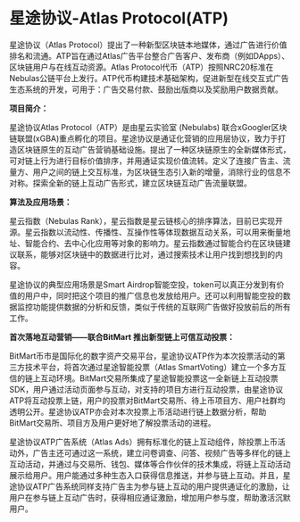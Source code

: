 # 

# 星途协议-Atlas Protocol(ATP)

星途协议（Atlas Protocol）提出了一种新型区块链本地媒体，通过广告进行价值排名和流通。ATP旨在通过Atlas广告平台整合广告客户、发布商（例如DApps）、区块链用户与在线互动资源。Atlas Protocol代币（ATP）按照NRC20标准在Nebulas公链平台上发行。ATP代币构建技术基础架构，促进新型在线交互式广告生态系统的开发，可用于：广告交易付款、鼓励出版商以及奖励用户数据贡献。

**项目简介：**

星途协议Atlas Protocol（ATP）是由星云实验室 (Nebulabs) 联合xGoogler区块链联盟(xGBA)重点孵化的项目。星途协议是通证化营销的应用层协议，致力于打造区块链原生的互动广告营销基础设施。提出了一种区块链原生的全新媒体形式，可对链上行为进行目标价值排序，并用通证实现价值流转。定义了连接广告主、流量方、用户之间的链上交互标准，为区块链生态引入新的增量，消除行业的信息不对称。探索全新的链上互动广告形式，建立区块链互动广告流量联盟。

**算法及应用场景：**

星云指数（Nebulas Rank），星云指数是星云链核心的排序算法，目前已实现开源。星云指数以流动性、传播性、互操作性等体现数据互动关系，可以用来衡量地址、智能合约、去中心化应用等对象的影响力。星云指数通过智能合约在区块链建议联系，能够对区块链中的数据进行比对，通过搜索技术让用户找到想找到的内容。

星途协议的典型应用场景是Smart Airdrop智能空投，token可以真正分发到有价值的用户中，同时把这个项目的推广信息也发放给用户。还可以利用智能空投的数据监控功能提供数据的分析和反馈，类似于传统的互联网广告做好投放前后的所有工作。

**首次落地互动营销——联合BitMart 推出新型链上可信互动投票：**

BitMart币市是国际化的数字资产交易平台，星途协议ATP作为本次投票活动的第三方技术平台，将首次通过星途智能投票（Atlas SmartVoting）建立一个多方互信的链上互动环境。BitMart交易所集成了星途智能投票这一全新链上互动投票SDK，用户通过活动页面参与互动，对支持的项目方进行互动投票，由星途协议ATP将互动投票上链，用户的投票对BitMart交易所、待上币项目方、用户社群均透明公开。星途协议ATP亦会对本次投票上币活动进行链上数据分析，帮助BitMart交易所、项目方及用户更好地了解投票活动的进程。

星途协议ATP广告系统（Atlas Ads）拥有标准化的链上互动组件，除投票上币活动外，广告主还可通过这一系统，建立问卷调查、问答、视频广告等多样化的链上互动活动，并通过与交易所、钱包、媒体等合作伙伴的技术集成，将链上互动活动展示给用户。用户能通过多种生态入口获得信息推送，并参与链上互动。并且，星途协议ATP广告系统同样支持广告主为参与链上互动的用户提供通证化的激励，让用户在参与链上互动广告时，获得相应通证激励，增加用户参与度，帮助激活沉默用户。


